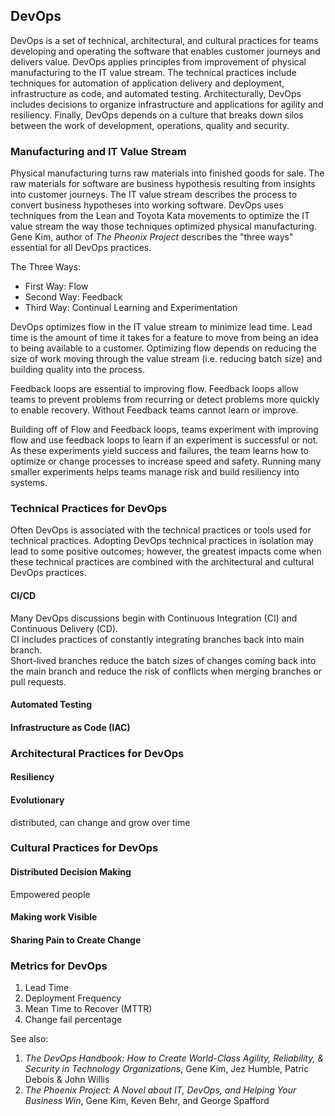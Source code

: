 ## DevOps

DevOps is a set of technical, architectural, and cultural practices for teams developing and operating the software that enables customer journeys and delivers value.
DevOps applies principles from improvement of physical manufacturing to the IT value stream.
The technical practices include techniques for automation of application delivery and deployment, infrastructure as code, and automated testing.
Architecturally, DevOps includes decisions to organize infrastructure and applications for agility and resiliency.
Finally, DevOps depends on a culture that breaks down silos between the work of development, operations, quality and security.

### Manufacturing and IT Value Stream

Physical manufacturing turns raw materials into finished goods for sale.
The raw materials for software are business hypothesis resulting from insights into customer journeys.
The IT value stream describes the process to convert business hypotheses into working software.
DevOps uses techniques from the Lean and Toyota Kata movements to optimize the IT value stream the way those techniques optimized physical manufacturing.
Gene Kim, author of *The Pheonix Project* describes the "three ways" essential for all DevOps practices.

The Three Ways:

* First Way: Flow
* Second Way: Feedback
* Third Way: Continual Learning and Experimentation

DevOps optimizes flow in the IT value stream to minimize lead time.
Lead time is the amount of time it takes for a feature to move from being an idea to being available to a customer.
Optimizing flow depends on reducing the size of work moving through the value stream (i.e. reducing batch size) and building quality into the process.

Feedback loops are essential to improving flow. 
Feedback loops allow teams to prevent problems from recurring or detect problems more quickly to enable recovery.
Without Feedback teams cannot learn or improve.

Building off of Flow and Feedback loops, teams experiment with improving flow and use feedback loops to learn if an experiment is successful or not.
As these experiments yield success and failures, the team learns how to optimize or change processes to increase speed and safety.
Running many smaller experiments helps teams manage risk and build resiliency into systems.

### Technical Practices for DevOps

Often DevOps is associated with the technical practices or tools used for technical practices. 
Adopting DevOps technical practices in isolation may lead to some positive outcomes; however, the greatest impacts come when these technical practices are combined with the architectural and cultural DevOps practices.

#### CI/CD

Many DevOps discussions begin with Continuous Integration (CI) and Continuous Delivery (CD).  
CI includes practices of constantly integrating branches back into main branch.  
Short-lived branches reduce the batch sizes of changes coming back into the main branch and reduce the risk of conflicts when merging branches or pull requests. 

#### Automated Testing

#### Infrastructure as Code (IAC)


### Architectural Practices for DevOps

#### Resiliency 

#### Evolutionary
distributed, can change and grow over time



### Cultural Practices for DevOps

#### Distributed Decision Making
Empowered people

#### Making work Visible

#### Sharing Pain to Create Change

### Metrics for DevOps

1. Lead Time
1. Deployment Frequency
1. Mean Time to Recover (MTTR)
1. Change fail percentage



See also:

1. *The DevOps Handbook: How to Create World-Class Agility, Reliability, & Security in Technology Organizations*, Gene Kim, Jez Humble, Patric Debois & John Willis
1. *The Phoenix Project: A Novel about IT, DevOps, and Helping Your Business Win*, Gene Kim, Keven Behr, and George Spafford 